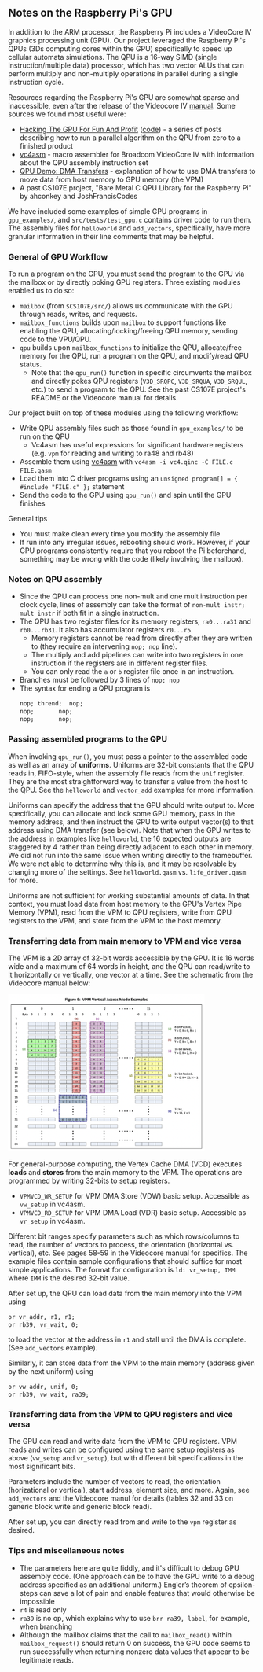 ## Notes on the Raspberry Pi's GPU
In addition to the ARM processor, the Raspberry Pi includes a VideoCore IV graphics processing unit (GPU). Our project leveraged the Raspberry Pi's QPUs (3Ds computing cores within the GPU) specifically to speed up cellular automata simulations. The QPU is a 16-way SIMD (single instruction/multiple data) processor, which has two vector ALUs that can perform multiply and non-multiply operations in parallel during a single instruction cycle.

Resources regarding the Raspberry Pi's GPU are somewhat sparse and inaccessible, even after the release of the Videocore IV [manual](https://docs.broadcom.com/doc/12358545). Some sources we found most useful were: 
- [Hacking The GPU For Fun And Profit](https://rpiplayground.wordpress.com/2014/05/03/hacking-the-gpu-for-fun-and-profit-pt-1/) ([code](https://github.com/elorimer/rpi-playground)) - a series of posts describing how to run a parallel algorithm on the QPU from zero to a finished product
- [vc4asm](http://maazl.de/project/vc4asm/doc/index.html) - macro assembler for Broadcom VideoCore IV with information about the QPU assembly instruction set
- [QPU Demo: DMA Transfers](https://asurati.github.io/wip/post/2021/09/28/qpu-demo-dma-transfers/) - explanation of how to use DMA transfers to move data from host memory to GPU memory (the VPM)
- A past CS107E project, "Bare Metal C QPU Library for the Raspberry Pi" by ahconkey and JoshFrancisCodes

We have included some examples of simple GPU programs in `gpu_examples/`, and `src/tests/test_gpu.c` contains driver code to run them. The assembly files for `helloworld` and `add_vectors`, specifically, have more granular information in their line comments that may be helpful.

### General of GPU Workflow
To run a program on the GPU, you must send the program to the GPU via the mailbox or by directly poking GPU registers. Three existing modules enabled us to do so:
- `mailbox` (from `$CS107E/src/`) allows us communicate with the GPU through reads, writes, and requests.
- `mailbox_functions` builds upon `mailbox` to support functions like enabling the QPU, allocating/locking/freeing QPU memory, sending code to the VPU/QPU.
- `qpu` builds upon `mailbox_functions` to initialize the QPU, allocate/free memory for the QPU, run a program on the QPU, and modify/read QPU status. 
    - Note that the `qpu_run()` function in specific circumvents the mailbox and directly pokes QPU registers (`V3D_SRQPC`, `V3D_SRQUA`, `V3D_SRQUL`, etc.) to send a program to the QPU. See the past CS107E project's README or the Videocore manual for details. 

Our project built on top of these modules using the following workflow:
- Write QPU assembly files such as those found in `gpu_examples/` to be run on the QPU
    - Vc4asm has useful expressions for significant hardware registers (e.g. `vpm` for reading and writing to ra48 and rb48)
- Assemble them using [vc4asm](http://maazl.de/project/vc4asm/doc/index.html) with `vc4asm -i vc4.qinc -C FILE.c FILE.qasm`
- Load them into C driver programs using an `unsigned program[] = { #include "FILE.c" };` statement
- Send the code to the GPU using `qpu_run()` and spin until the GPU finishes

General tips
- You must make clean every time you modify the assembly file
- If run into any irregular issues, rebooting should work. However, if your GPU programs consistently require that you reboot the Pi beforehand, something may be wrong with the code (likely involving the mailbox).

### Notes on QPU assembly
- Since the QPU can process one non-mult and one mult instruction per clock cycle, lines of assembly can take the format of `non-mult instr; mult instr` if both fit in a single instruction.
- The QPU has two register files for its memory registers, `ra0...ra31` and `rb0...rb31`. It also has accumulator registers `r0...r5`. 
    - Memory registers cannot be read from directly after they are written to (they require an intervening `nop; nop` line).
    - The multiply and add pipelines can write into two registers in one instruction if the registers are in different register files.
    - You can only read the `a` or `b` register file once in an instruction.
- Branches must be followed by 3 lines of `nop; nop`
- The syntax for ending a QPU program is 
    ```
    nop; thrend;  nop;
    nop;       nop;
    nop;       nop;
    ```

### Passing assembled programs to the QPU
When invoking `qpu_run()`, you must pass a pointer to the assembled code as well as an array of **uniforms**. Uniforms are 32-bit constants that the QPU reads in, FIFO-style, when the assembly file reads from the `unif` register. They are the most straightforward way to transfer a value from the host to the QPU. See the `helloworld` and `vector_add` examples for more information.

Uniforms can specify the address that the GPU should write output to. More specifically, you can allocate and lock some GPU memory, pass in the memory address, and then instruct the GPU to write output vector(s) to that address using DMA transfer (see below). Note that when the GPU writes to the address in examples like `helloworld`, the 16 expected outputs are staggered by 4 rather than being directly adjacent to each other in memory. We did not run into the same issue when writing directly to the framebuffer. We were not able to determine why this is, and it may be resolvable by changing more of the settings. See `helloworld.qasm` vs. `life_driver.qasm` for more.

Uniforms are not sufficient for working substantial amounts of data. In that context, you must load data from host memory to the GPU's Vertex Pipe Memory (VPM), read from the VPM to QPU registers, write from QPU registers to the VPM, and store from the VPM to the host memory.

### Transferring data from main memory to VPM and vice versa
The VPM is a 2D array of 32-bit words accessible by the GPU. It is 16 words wide and a maximum of 64 words in height, and the QPU can read/write to it horizontally or vertically, one vector at a time. See the schematic from the Videocore manual below:

<img src="img/vpm_vert.png" alt="VPM graphic" width="400"/>

For general-purpose computing, the Vertex Cache DMA (VCD) executes **loads** and **stores** from the main memory to the VPM. The operations are programmed by writing 32-bits to setup registers. 
- `VPMVCD_WR_SETUP` for VPM DMA Store (VDW) basic setup. Accessible as `vw_setup` in vc4asm.
- `VPMVCD_RD_SETUP` for VPM DMA Load (VDR) basic setup. Accessible as `vr_setup` in vc4asm.

Different bit ranges specify parameters such as which rows/columns to read, the number of vectors to process, the orientation (horizontal vs. vertical), etc. See pages 58-59 in the Videocore manual for specifics. The example files contain sample configurations that should suffice for most simple applications. The format for configuration is `ldi vr_setup, IMM` where `IMM` is the desired 32-bit value.

After set up, the QPU can load data from the main memory into the VPM using 
```
or vr_addr, r1, r1;
or rb39, vr_wait, 0; 
```
to load the vector at the address in `r1` and stall until the DMA is complete. (See `add_vectors` example). 

Similarly, it can store data from the VPM to the main memory (address given by the next uniform) using 
```
or vw_addr, unif, 0;
or rb39, vw_wait, ra39;
```
### Transferring data from the VPM to QPU registers and vice versa
The GPU can read and write data from the VPM to QPU registers. VPM reads and writes can be configured using the same setup registers as above (`vw_setup` and `vr_setup`), but with different bit specifications in the most significant bits.

Parameters include the number of vectors to read, the orientation (horizational or vertical), start address, element size, and more. Again, see `add_vectors` and the Videocore manul for details (tables 32 and 33 on generic block write and generic block read).

After set up, you can directly read from and write to the `vpm` register as desired.

### Tips and miscellaneous notes
- The parameters here are quite fiddly, and it's difficult to debug GPU assembly code. (One approach can be to have the GPU write to a debug address specified as an additional uniform.) Engler’s theorem of epsilon-steps can save a lot of pain and enable features that would otherwise be impossible
- `r4` is read only
- `ra39` is no op, which explains why to use `brr ra39, label`, for example, when branching
- Although the mailbox claims that the call to `mailbox_read()` within `mailbox_request()` should return 0 on success, the GPU code seems to run successfully when returning nonzero data values that appear to be legitimate reads.
